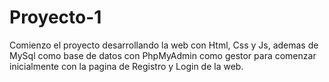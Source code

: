 # Proyecto-1

Comienzo el proyecto desarrollando la web con Html, Css y Js, ademas de MySql como base de datos con PhpMyAdmin como gestor para comenzar inicialmente con la pagina de Registro y Login de la web.
